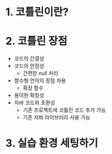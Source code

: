 # 1. 코틀린이란?
# 2. 코틀린 장점
- 코드의 간결성
- 코드의 안정성
	- 간편한 null 처리
- 함수형 언어의 장점 차용
	- 확장 함수
- 용이한 확장성
- 자바 코드와 호환성
	- 기존 프로젝트에 코틀린 코드 추가 가능
	- 기존 자바 라이브러리 사용 가능
# 3. 실습 환경 세팅하기
